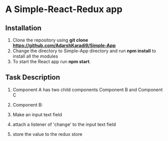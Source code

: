 # A Simple-React-Redux app
## Installation
1. Clone the repository using **git clone https://github.com/AdarshKaradi9/Simple-App**
2. Change the directory to Simple-App directory and run **npm install** to install all the modules
3. To start the React app run **npm start**.

## Task Description
1. Component A has two child components Component B and Component C
2. Component B:

  1. Make an input text field
  2. attach a listener of 'change' to the input text field
  3. store the value to the redux store

